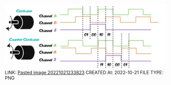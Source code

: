 ![Pasted image 20221021233823](Pasted%20image%2020221021233823.png)
LINK: [Pasted image 20221021233823](Pasted%20image%2020221021233823.png)
CREATED At: 2022-10-21
FILE TYPE: PNG
